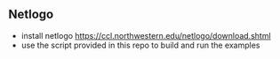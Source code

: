

## Netlogo

- install netlogo https://ccl.northwestern.edu/netlogo/download.shtml
- use the script provided in this repo to build and run the examples 
